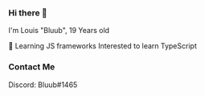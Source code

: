 ### Hi there 👋

I'm Louis "Bluub",
19 Years old

🧠 Learning JS frameworks
Interested to learn TypeScript

### Contact Me

Discord: Bluub#1465
